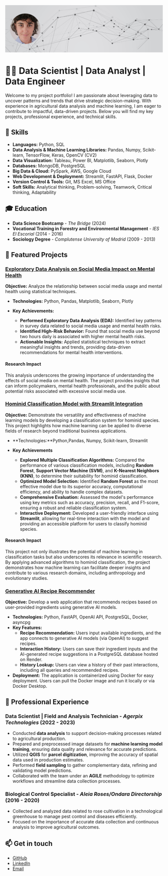 

<!--
**Teret90/Teret90** is a ✨ _special_ ✨ repository because its `README.md` (this file) appears on your GitHub profile.

Here are some ideas to get you started:

- 🔭 I’m currently working on ...
- 🌱 I’m currently learning ...
- 👯 I’m looking to collaborate on ...
- 🤔 I’m looking for help with ...
- 💬 Ask me about ...
- 📫 How to reach me: ...
- ⚡ Fun fact: ...
-->

<img src="./assets/img/banner3.png" alt="Teresa Terol Díez" width="900"/>

# 👩‍💻 Data Scientist | Data Analyst | Data Engineer



Welcome to my project portfolio! I am passionate about leveraging data to uncover patterns and trends that drive strategic decision-making. With experience in agricultural data analysis and machine learning, I am eager to contribute to impactful, data-driven projects. Below you will find my key projects, professional experience, and technical skills.

## 🚀 Skills

- **Languages:** Python, SQL
- **Data Analysis & Machine Learning Libraries:** Pandas, Numpy, Scikit-learn, TensorFlow, Keras, OpenCV (CV2)
- **Data Visualization:** Tableau, Power BI, Matplotlib, Seaborn, Plotly
- **Databases:** MongoDB, PostgreSQL
- **Big Data & Cloud:** PySpark, AWS, Google Cloud
- **Web Development & Deployment:** Streamlit, FastAPI, Flask, Docker
- **Version Control & Tools:** Git, MS Excel, MS Office
- **Soft Skills:** Analytical thinking, Problem-solving, Teamwork, Critical thinking, Adaptability

## 🎓 Education

- **Data Science Bootcamp** - _The Bridge_ (2024)
- **Vocational Training in Forestry and Environmental Management** - _IES El Escorial_ (2014 - 2016)
- **Sociology Degree** - _Complutense University of Madrid_ (2009 - 2013)

## 📝 Featured Projects

### [Exploratory Data Analysis on Social Media Impact on Mental Health](https://github.com/Teret90/Exploratory-Data-Analysis-on-Social-Media-Impact-on-Mental-Health)

<!--<img src="./images/pexels-slaytinaaaa-4619829.jpg" alt="MentalHealth" width="150"/>-->

**Objective:** Analyze the relationship between social media usage and mental health using statistical techniques.

- **Technologies:** Python, Pandas, Matplotlib, Seaborn, Plotly

- **Key Achievements:**
  - **Performed Exploratory Data Analysis (EDA):** Identified key patterns in survey data related to social media usage and mental health risks.
  - **Identified High-Risk Behavior:** Found that social media use beyond two hours daily is associated with higher mental health risks.
  - **Actionable Insights:** Applied statistical techniques to extract meaningful insights and trends, providing data-driven recommendations for mental health interventions.

#### Research Impact

This analysis underscores the growing importance of understanding the effects of social media on mental health. The project provides insights that can inform policymakers, mental health professionals, and the public about potential risks associated with excessive social media use.


### [Hominid Classification Model with Streamlit Integration](https://github.com/Teret90/Hominid-Classification-Model-with-Streamlit-Integration)

<!--<img src="./images/Captura de pantalla 2024-04-25 003524.png" alt="Hominidos" width="300"/>-->

**Objective:** Demonstrate the versatility and effectiveness of machine learning models by developing a classification system for hominid species. This project highlights how machine learning can be applied to diverse fields of research beyond traditional business applications.

- **Technologies:**Python,Pandas, Numpy, Scikit-learn, Streamlit


- **Key Achievements**
  - **Explored Multiple Classification Algorithms:** Compared the performance of various classification models, including **Random Forest**, **Support Vector Machine (SVM)**, and **K-Nearest Neighbors (KNN)**, to determine their suitability for hominid classification.
  - **Optimized Model Selection:** Identified **Random Forest** as the most effective model due to its superior accuracy, computational efficiency, and ability to handle complex datasets.
  - **Comprehensive Evaluation:** Assessed the model's performance using key metrics such as accuracy, precision, recall, and F1-score, ensuring a robust and reliable classification system.
  - **Interactive Deployment:** Developed a user-friendly interface using **Streamlit**, allowing for real-time interaction with the model and providing an accessible platform for users to classify hominid species.

#### Research Impact

This project not only illustrates the potential of machine learning in classification tasks but also underscores its relevance in scientific research. By applying advanced algorithms to hominid classification, the project demonstrates how machine learning can facilitate deeper insights and contribute to various research domains, including anthropology and evolutionary studies.

### [Generative AI Recipe Recommender](https://github.com/Teret90/LLM_Docker)
**Objective:** Develop a web application that recommends recipes based on user-provided ingredients using generative AI models.

- **Technologies:** Python, FastAPI, OpenAI API, PostgreSQL, Docker, asyncpg
- **Key Features:**
  - **Recipe Recommendation:** Users input available ingredients, and the app connects to generative AI models (via OpenAI) to suggest recipes.
  - **Interaction History:** Users can save their ingredient inputs and the AI-generated recipe suggestions in a PostgreSQL database hosted on Render.
  - **History Lookup:** Users can view a history of their past interactions, including all queries and recommended recipes.
- **Deployment:** The application is containerized using Docker for easy deployment. Users can pull the Docker image and run it locally or via Docker Desktop.

## 💼 Professional Experience

### **Data Scientist | Field and Analysis Technician** - _Agerpix Technologies_ (2022 - 2023)

  
  - Conducted **data analysis** to support decision-making processes related to agricultural production.
  - Prepared and preprocessed image datasets for **machine learning model training**, ensuring data quality and relevance for accurate predictions.
  - Utilized **QGIS** for **parcel digitization**, improving the accuracy of spatial data used in production estimates.
  - Performed **field sampling** to gather complementary data, refining and validating model predictions.
  - Collaborated with the team under an **AGILE** methodology to optimize workflows and streamline data collection processes.



### **Biological Control Specialist** - _Aleia Roses/Ondara Directorship_ (2016 - 2020)
  - Collected and analyzed data related to rose cultivation in a technological greenhouse to manage pest control and diseases efficiently.
  - Focused on the importance of accurate data collection and continuous analysis to improve agricultural outcomes.



## 📫 Get in touch

- [GitHub](https://github.com/Teret90)
- [LinkedIn](https://www.linkedin.com/in/teresa-terol-d%C3%ADez-336964190/)
- [Email](mailto:teresateroldiez@gmail.com)


